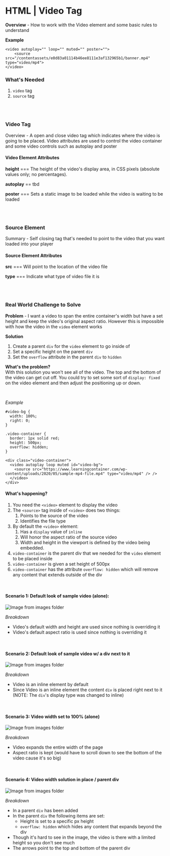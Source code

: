 # HTML | Video Tag

**Overview** - How to work with the Video element and some basic rules to understand

**Example**

```
<video autoplay="" loop="" muted="" poster="">
    <source src="/contentassets/e0d83a01114b46ee8111e3af132965b1/banner.mp4" type="video/mp4">
</video>
```

### What's Needed

1. `video` tag
1. `source` tag

<br><br>

### Video Tag
Overview - A open and close video tag which indicates where the video is going to be placed. Video attributes are used to control the video container and some video controls such as autoplay and poster

#### Video Element Attributes

**height** === The height of the video's display area, in CSS pixels (absolute values only; no percentages).

**autoplay** == tbd  

**poster** === Sets a static image to be loaded while the video is waiting to be loaded

<br><br>

### Source Element
Summary - Self closing tag that's needed to point to the video that you want loaded into your player

#### Source Element Attributes

**src** === Will point to the location of the video file

**type** === Indicate what type of video file it is

<br><br>

### Real World Challenge to Solve
**Problem** - I want a video to span the entire container's width but have a set height and keep the video's original aspect ratio.  However this is impossible with how the video in the `video` element works

**Solution** 
1. Create a parent `div` for the `video` element to go inside of
1. Set a specific height on the parent `div`
1. Set the `overflow` attribute in the parent `div` to `hidden` 


**What's the problem?**  
With this solution you won't see all of the video. The top and the bottom of the video can get cut off. You could try to set some sort of `display: fixed` on the video element and then adjust the positioning up or down. 

<br>

*Example*
```
#video-bg {
  width: 100%;
  right: 0;
}

.video-container {
  border: 1px solid red;
  height: 500px;
  overflow: hidden;
}

<div class="video-container">
  <video autoplay loop muted id="video-bg">
    <source src="https://www.learningcontainer.com/wp-content/uploads/2020/05/sample-mp4-file.mp4" type="video/mp4" /> />
  </video>
</div>
```

#### What's happening?
1. You need the `<video>` element to display the video
1. The `<source>` tag inside of `<video>` does two things:
    1. Points to the source of the video
    1. Identifies the file type
1. By default the `<video>` element: 
    1. Has a `display` value of `inline`
    1. Will honor the aspect ratio of the source video
    1. Width and height in the viewport is defined by the video being embedded.
1. `video-container` is the parent div that we needed for the `video` element to be placed inside
1. `video-container` is given a set height of 500px
1. `video-container` has the attribute `overflow: hidden` which will remove any content that extends outside of the div 


<br>

#### Scenario 1: Default look of sample video (alone):  
   ![Image from images folder](~@source/images/frontend-development/html/video-element/html_video-element_default-view.png)

   *Breakdown*
   - Video's default width and height are used since nothing is overriding it
   - Video's default aspect ratio is used since nothing is overriding it 


<br>

#### Scenario 2: Default look of sample video w/ a div next to it  
![Image from images folder](~@source/images/frontend-development/html/video-element/html_video-element_default-view-w-div.png)

*Breakdown*
- Video is an inline element by default
- Since Video is an inline element the content `div` is placed right next to it (NOTE: The `div`'s display type was changed to inline)

<br>

#### Scenario 3: Video width set to 100% (alone)  
![Image from images folder](~@source/images/frontend-development/html/video-element/html_video-element_width-100-percent.png)

*Breakdown*
- Video expands the entire width of the page
- Aspect ratio is kept (would have to scroll down to see the bottom of the video cause it's so big)

<br>

#### Scenario 4: Video width solution in place / parent div  
![Image from images folder](~@source/images/frontend-development/html/video-element/html_video-element_overflow-hidden.png)

*Breakdown*
- In a parent `div` has been added
- In the parent `div` the following items are set:
  - Height is set to a specific px height
  - `overflow: hidden` which hides any content that expands beyond the div
- Though it's hard to see in the image, the video is there with a limited height so you don't see much
- The arrows point to the top and bottom of the parent div

